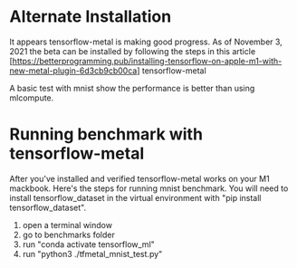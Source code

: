 # Alternate Installation

It appears tensorflow-metal is making good progress. As of November 3, 2021 the beta can be installed by following the steps in this article
[https://betterprogramming.pub/installing-tensorflow-on-apple-m1-with-new-metal-plugin-6d3cb9cb00ca] tensorflow-metal 

A basic test with mnist show the performance is better than using mlcompute.

# Running benchmark with tensorflow-metal

After you've installed and verified tensorflow-metal works on your M1 mackbook. Here's the steps for running mnist benchmark. You will need to install tensorflow_dataset in the virtual environment with "pip install tensorflow_dataset".

1. open a terminal window
2. go to benchmarks folder
3. run "conda activate tensorflow_ml"
4. run "python3 ./tfmetal_mnist_test.py"

